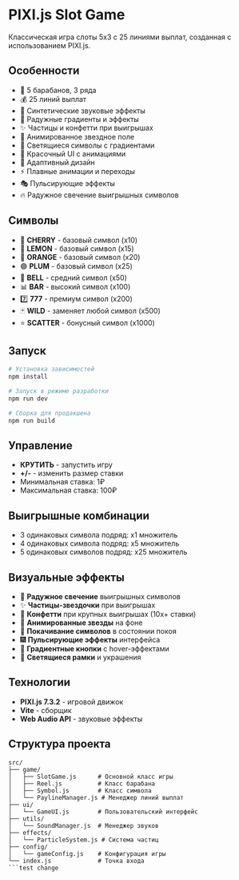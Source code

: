 # PIXI.js Slot Game

Классическая игра слоты 5x3 с 25 линиями выплат, созданная с использованием PIXI.js.

## Особенности

- 🎰 5 барабанов, 3 ряда
- 💰 25 линий выплат
- 🎵 Синтетические звуковые эффекты
- 🌈 Радужные градиенты и эффекты
- ✨ Частицы и конфетти при выигрышах
- 🌟 Анимированное звездное поле
- 💎 Светящиеся символы с градиентами
- 🎨 Красочный UI с анимациями
- 📱 Адаптивный дизайн
- ⚡ Плавные анимации и переходы
- 🎭 Пульсирующие эффекты
- 🔥 Радужное свечение выигрышных символов

## Символы

- 🍒 **CHERRY** - базовый символ (x10)
- 🍋 **LEMON** - базовый символ (x15)
- 🍊 **ORANGE** - базовый символ (x20)
- 🟣 **PLUM** - базовый символ (x25)
- 🔔 **BELL** - средний символ (x50)
- 📊 **BAR** - высокий символ (x100)
- 7️⃣ **777** - премиум символ (x200)
- 🃏 **WILD** - заменяет любой символ (x500)
- ⭐ **SCATTER** - бонусный символ (x1000)

## Запуск

```bash
# Установка зависимостей
npm install

# Запуск в режиме разработки
npm run dev

# Сборка для продакшена
npm run build
```

## Управление

- **КРУТИТЬ** - запустить игру
- **+/-** - изменить размер ставки
- Минимальная ставка: 1₽
- Максимальная ставка: 100₽

## Выигрышные комбинации

- 3 одинаковых символа подряд: x1 множитель
- 4 одинаковых символа подряд: x5 множитель  
- 5 одинаковых символов подряд: x25 множитель

## Визуальные эффекты

- 🌈 **Радужное свечение** выигрышных символов
- ✨ **Частицы-звездочки** при выигрышах
- 🎊 **Конфетти** при крупных выигрышах (10x+ ставки)
- 🌟 **Анимированные звезды** на фоне
- 💫 **Покачивание символов** в состоянии покоя
- 🎆 **Пульсирующие эффекты** интерфейса
- 🔮 **Градиентные кнопки** с hover-эффектами
- 💎 **Светящиеся рамки** и украшения

## Технологии

- **PIXI.js 7.3.2** - игровой движок
- **Vite** - сборщик
- **Web Audio API** - звуковые эффекты

## Структура проекта

```
src/
├── game/
│   ├── SlotGame.js      # Основной класс игры
│   ├── Reel.js          # Класс барабана
│   ├── Symbol.js        # Класс символа
│   └── PaylineManager.js # Менеджер линий выплат
├── ui/
│   └── GameUI.js        # Пользовательский интерфейс
├── utils/
│   └── SoundManager.js  # Менеджер звуков
├── effects/
│   └── ParticleSystem.js # Система частиц
├── config/
│   └── gameConfig.js    # Конфигурация игры
└── index.js             # Точка входа
```test change
